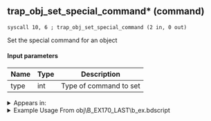 ## trap_obj_set_special_command* (command)

`syscall 10, 6 ; trap_obj_set_special_command (2 in, 0 out)`

Set the special command for an object

#### Input parameters
| Name | Type | Description
|------|------|------------
| type   | int   | Type of command to set




<details>
	<summary>Appears in:</summary>
| filename | Entity (obj)
|----------|-------------
| obj\B_EX170_LAST\b_ex.bdscript       | ((B) Xemnas (Final))          
| obj\B_EX170_LAST_LV99\b_ex.bdscript       | ((B99) Xemnas (Final) (Limit Cut The World of Nothing)?)          

</details>

<details>
	<summary>Example Usage From obj\B_EX170_LAST\b_ex.bdscript</summary>
```
L1116:
 pushFromPAi L27786 ; ___ai 'riku detach' (L27786)
 syscall 0, 2 ; trap_puts (1 in, 0 out)
 pushFromPWp W688
 pushImm 144
 add 
 syscall 1, 102 ; trap_obj_detach (1 in, 0 out)
 pushFromPWp W688
 pushImm 12
 syscall 10, 6 ; trap_obj_set_special_command (2 in, 0 out)
 pushFromFSp 0
 syscall 1, 74 ; trap_obj_idle (1 in, 0 out)
 pushFromFSp 0
 pushFromPWp W688
 pushImm 144
 add 
 gosub 4, L1444
 pushFromPWp W688
 pushFromFSp 0
 pushImm 264
 pushImmf 0
 gosub 4, L1054
 drop 
 pushFromPWp W688
 pushFromFSp 0
 gosub 4, L4892
```
</details>

